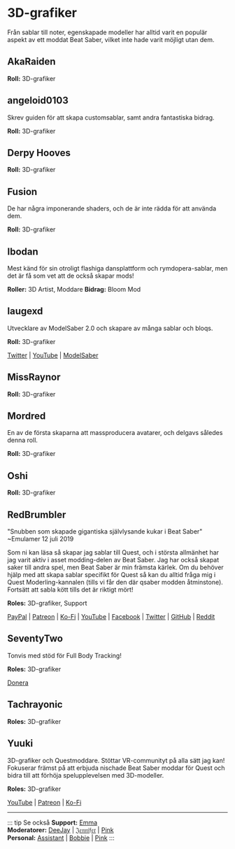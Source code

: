 # 3D-grafiker
Från sablar till noter, egenskapade modeller har alltid varit en populär aspekt av ett moddat Beat Saber, vilket inte hade varit möjligt utan dem.

## AkaRaiden
**Roll:** 3D-grafiker

## angeloid0103
Skrev guiden för att skapa customsablar, samt andra fantastiska bidrag.

**Roll:** 3D-grafiker

## Derpy Hooves
**Roll:** 3D-grafiker

## Fusion
De har några imponerande shaders, och de är inte rädda för att använda dem.

**Roll:** 3D-grafiker

## Ibodan
Mest känd för sin otroligt flashiga dansplattform och rymdopera-sablar, men det är få som vet att de också skapar mods!

**Roller:** 3D Artist, Moddare **Bidrag:** Bloom Mod

## laugexd
Utvecklare av ModelSaber 2.0 och skapare av många sablar och bloqs.

**Roll:** 3D-grafiker

[Twitter](https://twitter.com/laugexd) | [YouTube](https://www.youtube.com/channel/UCr_JES9nBCUaAR9-UbgDMRw) | [ModelSaber](https://modelsaber.com/Profile/?user=146243483898871808)

## MissRaynor
**Roll:** 3D-grafiker

## Mordred
En av de första skaparna att massproducera avatarer, och delgavs således denna roll.

**Roll:** 3D-grafiker

## Oshi
**Roll:** 3D-grafiker

## RedBrumbler
"Snubben som skapade gigantiska självlysande kukar i Beat Saber" ~Emulamer 12 juli 2019

Som ni kan läsa så skapar jag sablar till Quest, och i största allmänhet har jag varit aktiv i asset modding-delen av Beat Saber. Jag har också skapat saker till andra spel, men Beat Saber är min främsta kärlek. Om du behöver hjälp med att skapa sablar specifikt för Quest så kan du alltid fråga mig i Quest Moderling-kannalen (tills vi får den där qsaber modden åtminstone). Fortsätt att sabla kött tills det är riktigt mört!

**Roles:** 3D-grafiker, Support

[PayPal](https://paypal.me/RedBrumblerOfficial?locale.x=nl_NL) | [Patreon](https://www.patreon.com/RedBrumbler) | [Ko-Fi](https://ko-fi.com/redbrumbler) | [YouTube](https://www.youtube.com/channel/UCYmzlDob8BQYWrOQWkHtCpQ) | [Facebook](https://www.facebook.com/red.brumbler.7) | [Twitter](https://twitter.com/RedBrumbler) | [GitHub](https://github.com/RedBrumbler/BeatOnCustomSabers) | [Reddit](https://www.reddit.com/user/RedBrumbler/)

## SeventyTwo
Tonvis med stöd för Full Body Tracking!

**Roles:** 3D-grafiker

[Donera](https://paypal.me/theseventytwo)

## Tachrayonic
**Roles:** 3D-grafiker

## Yuuki
3D-grafiker och Questmoddare. Stöttar VR-communityt på alla sätt jag kan! Fokuserar främst på att erbjuda nischade Beat Saber moddar för Quest och bidra till att förhöja spelupplevelsen med 3D-modeller.

**Roles:** 3D-grafiker

[YouTube](https://www.youtube.com/channel/UCIH4NTKdVNjnJpfuMrk71Fw) | [Patreon](https://www.patreon.com/yuukisaves) | [Ko-Fi](https://ko-fi.com/supportyuuki)

---

<!-- markdownlint-disable MD013 -->
::: tip Se också **Support:** [Emma](./supports.md#emma)  
**Moderatorer:** [DeeJay](./moderators.md#deejay) | [𝔍𝔢𝔫𝔫𝔦𝔣𝔢𝔯](./moderators.md#jennifer) | [Pink](./moderators.md#pink)  
**Personal:** [Assistant](./staff.md#assistant) | [Bobbie](./staff.md#bobbie) | [Pink](./staff.md#pink) :::
